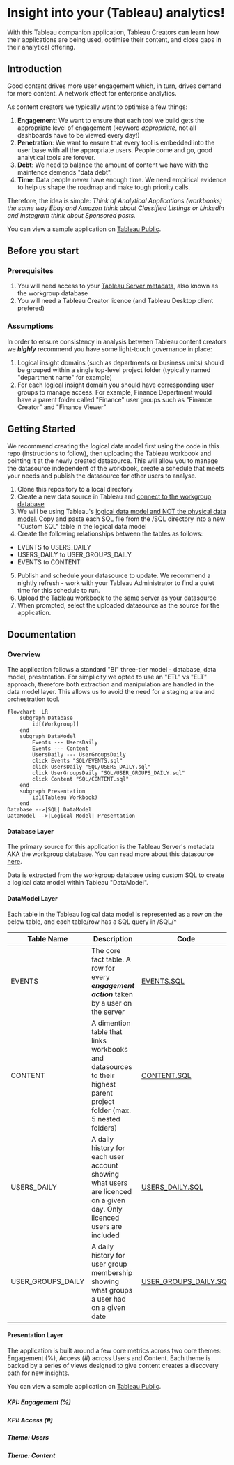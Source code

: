 # Insight into your (Tableau) analytics!
With this Tableau companion application, Tableau Creators can learn how their applications are being used, optimise their content, and close gaps in their analytical offering.

## Introduction

Good content drives more user engagement which, in turn, drives demand for more content. A network effect for enterprise analytics.

As content creators we typically want to optimise a few things:
1. **Engagement**: We want to ensure that each tool we build gets the appropriate level of engagement (keyword _appropriate_, not all dashboards have to be viewed every day!)
2. **Penetration**: We want to ensure that every tool is embedded into the user base with all the appropriate users. People come and go, good analytical tools are forever.
3. **Debt**: We need to balance the amount of content we have with the maintence demends "data debt". 
4. **Time**: Data people never have enough time. We need empirical evidence to help us shape the roadmap and make tough priority calls.

Therefore, the idea is simple: _Think of Analytical Applications (workbooks) the same way Ebay and Amazon think about Classified Listings or LinkedIn and Instagram think about Sponsored posts._

You can view a sample application on [Tableau Public](https://www.google.co.uk). 

## Before you start

### Prerequisites
1. You will need access to your [Tableau Server metadata](https://help.tableau.com/current/server/en-us/perf_collect_server_repo.htm "Tableau Documentation"), also known as the workgroup database
2. You will need a Tableau Creator licence (and Tableau Desktop client prefered)

### Assumptions
In order to ensure consistency in analysis between Tableau content creators we **_highly_** recommend you have some light-touch governance in place:
1. Logical insight domains (such as departments or business units) should be grouped within a single top-level project folder (typically named "department name" for example)
2. For each logical insight domain you should have corresponding user groups to manage access. For example, Finance Department would have a parent folder called "Finance" user groups such as "Finance Creator" and "Finance Viewer"


## Getting Started
We recommend creating the logical data model first using the code in this repo (instructions to follow), then uploading the Tableau workbook and pointing it at the newly created datasource. This will allow you to manage the datasource independent of the workbook, create a schedule that meets your needs and publish the datasource for other users to analyse.

1. Clone this repository to a local directory
2. Create a new data source in Tableau and [connect to the workgroup database](https://help.tableau.com/current/server/en-us/perf_collect_server_repo.htm)
3. We will be using Tableau's [logical data model and NOT the physical data model](https://help.tableau.com/current/pro/desktop/en-us/datasource_datamodel.htm). Copy and paste each SQL file from the /SQL directory into a new "Custom SQL" table in the logical data model
4. Create the following relationships between the tables as follows:
- EVENTS to USERS_DAILY
- USERS_DAILY to USER_GROUPS_DAILY
- EVENTS to CONTENT
5. Publish and schedule your datasource to update. We recommend a nightly refresh - work with your Tableau Administrator to find a quiet time for this schedule to run.
6. Upload the Tableau workbook to the same server as your datasource
7. When prompted, select the uploaded datasource as the source for the application.


## Documentation

### Overview

The application follows a standard "BI" three-tier model - database, data model, presentation. For simplicity we opted to use an "ETL" vs "ELT" approach, therefore both extraction and manipulation are handled in the data model layer. This allows us to avoid the need for a staging area and orchestration tool.

```mermaid
flowchart  LR 
	subgraph Database
		id[(Workgroup)]
	end
	subgraph DataModel
		Events --- UsersDaily
		Events --- Content
		UsersDaily --- UserGroupsDaily
		click Events "SQL/EVENTS.sql"
		click UsersDaily "SQL/USERS_DAILY.sql"
		click UserGroupsDaily "SQL/USER_GROUPS_DAILY.sql"
		click Content "SQL/CONTENT.sql"
	end
	subgraph Presentation
		id1(Tableau Workbook)
	end
Database -->|SQL| DataModel
DataModel -->|Logical Model| Presentation
```

#### Database Layer

The primary source for this application is the Tableau Server's metadata AKA the workgroup database. You can read more about this datasource [here](https://help.tableau.com/current/server/en-us/data_dictionary.htm "Tableau Documentation"). 

Data is extracted from the workgroup database using custom SQL to create a logical data model within Tableau "DataModel".

#### DataModel Layer

Each table in the Tableau logical data model is represented as a row on the below table, and each table/row has a SQL query in /SQL/*

| Table Name | Description | Code |
| ------ | ------ | ------ |
| EVENTS | The core fact table. A row for every **_engagement action_** taken by a user on the server | [EVENTS.SQL](SQL/EVENTS.sql) |
| CONTENT | A dimention table that links workbooks and datasources to their highest parent project folder (max. 5 nested folders) | [CONTENT.SQL](SQL/CONTENT.sql) |
| USERS_DAILY | A daily history for each user account showing what users are licenced on a given day. Only licenced users are included | [USERS_DAILY.SQL](SQL/USERS_DAILY.sql) |
| USER_GROUPS_DAILY | A daily history for user group membership showing what groups a user had on a given date | [USER_GROUPS_DAILY.SQL](SQL/USER_GROUPS_DAILY.sql) |

#### Presentation Layer

The application is built around a few core metrics across two core themes: Engagement (%), Access (#) across Users and Content. Each theme is backed by a series of views designed to give content creates a discovery path for new insights.

You can view a sample application on [Tableau Public](https://www.google.co.uk). 

##### KPI: Engagement (%)

##### KPI: Access (#)

##### Theme: Users

##### Theme: Content
